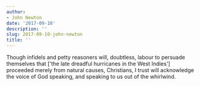 ```yaml
---
author:
- John Newton
date: '2017-09-10'
description: ''
slug: 2017-09-10-john-newton
title: ''
---
```

Though infidels and petty reasoners will, doubtless, labour to persuade themselves that ['the late dreadful hurricanes in the West Indies'] proceeded merely from natural causes, Christians, I trust will acknowledge the voice of God speaking, and speaking to us out of the whirlwind.



